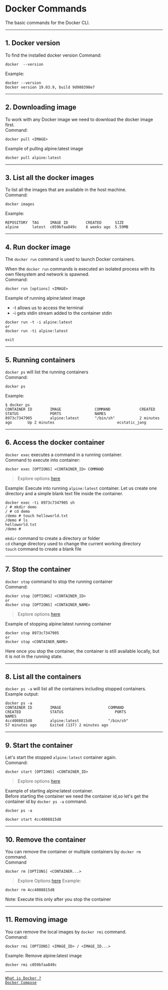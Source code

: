 # Docker Commands
The basic commands for the Docker CLI.
<hr>

## 1. Docker version
To find the installed docker version
Command:
```
docker  --version
``` 
Example:
```
docker --version
Docker version 19.03.9, build 9d988398e7
```
<hr>

## 2. Downloading image
To work with any Docker image we need to download the docker image first.<br /> 
Command:
```
docker pull <IMAGE>
```
Example of pulling alpine:latest image
```
docker pull alpine:latest
```
<hr>

## 3. List all the docker images
To list all the images that are available in the host machine.
<br />
Command:
```
docker images
```
Example:

```
REPOSITORY  TAG     IMAGE ID        CREATED      SIZE
alpine      latest  c059bfaa849c    6 weeks ago  5.59MB
```
<hr>

## 4. Run docker image
The `docker run` command is used to launch Docker containers.

When the `docker run` commands is executed an isolated process with its own filesystem and network is spawned.
<br>
Command:
```
docker run [options] <IMAGE>
```

Example of running alpine:latest image
- -t allows us to access the terminal
- -i gets stdin stream added to the container stdin
```
docker run -t -i alpine:latest
or
docker run -ti alpine:latest

exit
```
<hr>

## 5. Running containers
 `docker ps` will list the running containers
<br>
Command:
```
docker ps
```
Example:
```
$ docker ps
CONTAINER ID        IMAGE               COMMAND             CREATED             STATUS              PORTS               NAMES
8973c7347905        alpine:latest       "/bin/sh"           2 minutes ago       Up 2 minutes                            ecstatic_jang
```
<hr>

## 6. Access the docker container
`docker exec` executes a command in a running container.
<br>
Command to execute into container:
```
docker exec [OPTIONS] <CONTAINER_ID> COMMAND
```
> Explore options [here](https://docs.docker.com/engine/reference/commandline/exec/)

Example: Execute into running `alpine:latest` container. Let us create one directory and a simple blank text file 
inside the container.
```
docker exec -ti 8973c7347905 sh
/ # mkdir demo
/ # cd demo
/demo # touch helloworld.txt
/demo # ls
helloworld.txt
/demo # 
```
`mkdir` command to create a directory or folder<br />
`cd` change directory used to change the current working directory <br />
`touch` command to create a blank file<br />
<hr>

## 7. Stop the container
`docker stop` command to stop the running container 
<br />
Command:
```
docker stop [OPTIONS] <CONTAINER_ID>
or
docker stop [OPTIONS] <CONTAINER_NAME>
```
> Explore options [here](https://docs.docker.com/engine/reference/commandline/stop/)

Example of stopping alpine:latest running container
```
docker stop 8973c7347905 
or
docker stop <CONTAINER_NAME>
```
Here once you stop the container, the container is still available locally, but it is not in the running state.<br>
<hr>

## 8. List all the containers
`docker ps -a` will list all the containers including stopped containers.
<br>
Example output:
```
docker ps -a
CONTAINER ID        IMAGE                     COMMAND                  CREATED             STATUS                       PORTS                                                 NAMES
4cc4008815d8        alpine:latest             "/bin/sh"                57 minutes ago      Exited (137) 2 minutes ago
```
<hr>

## 9. Start the container
Let's start the stopped `alpine:latest` container again.
<br>
Command:
```
docker start [OPTIONS] <CONTAINER_ID>
```
> Explore options [here](https://docs.docker.com/engine/reference/commandline/start/)

Example of starting alpine:latest container.<br>
Before starting the container we need the container id,so let's get the container id by `docker ps -a` command.
```
docker ps -a

docker start 4cc4008815d8
```
<hr>

## 10. Remove the container 
You can remove the container or multiple containers by `docker rm` command.<br>
Command
```
docker rm [OPTIONS] <CONTAINER...>
```
> Explore Options [here](https://docs.docker.com/engine/reference/commandline/rm/)
Example:
```
docker rm 4cc4008815d8
```
Note: Execute this only after you stop the container
<hr>

## 11. Removing image
You can remove the local images by `docker rmi` command.
<br>
Command:
```
docker rmi [OPTIONS] <IMAGE_ID> / <IMAGE_ID...>
```
Example: Remove alpine:latest image
```
docker rmi c059bfaa849c
```
<hr>

[`What is Docker ?`](./docker_introduction.md)<br>
[`Docker Compose`](./docker_compose_introduction.md)